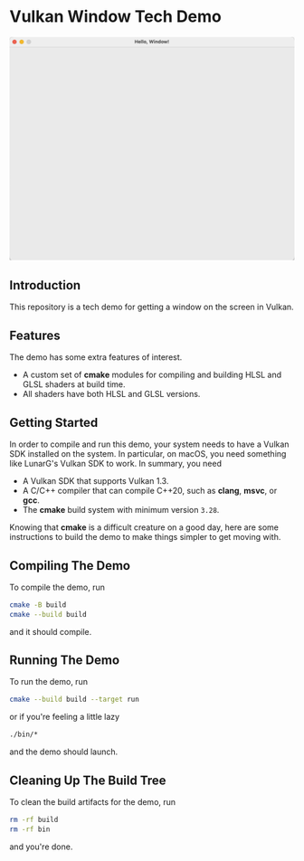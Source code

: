 # Vulkan Window Tech Demo

![Screenshot](readme.png)

## Introduction
This repository is a tech demo for getting a window on the screen in Vulkan.

## Features
The demo has some extra features of interest. 
* A custom set of **cmake** modules for compiling and building HLSL and GLSL 
  shaders at build time.
* All shaders have both HLSL and GLSL versions.


## Getting Started
In order to compile and run this demo, your system needs to have a Vulkan
SDK installed on the system. In particular, on macOS, you need something
like LunarG's Vulkan SDK to work. In summary, you need

* A Vulkan SDK that supports Vulkan 1.3.
* A C/C++ compiler that can compile C++20, such as **clang**, **msvc**, or **gcc**.
* The **cmake** build system with minimum version `3.28`.

Knowing that **cmake** is a difficult creature on a good day, here are some
instructions to build the demo to make things simpler to get moving with.

## Compiling The Demo

To compile the demo, run

```bash
cmake -B build
cmake --build build
```

and it should compile.

## Running The Demo

To run the demo, run
```bash
cmake --build build --target run
```
or if you're feeling a little lazy
```bash
./bin/*
```

and the demo should launch.

## Cleaning Up The Build Tree

To clean the build artifacts for the demo, run

```bash
rm -rf build
rm -rf bin
```

and you're done.
